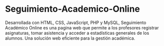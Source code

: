 # Seguimiento-Academico-Online
Desarrollada con HTML, CSS, JavaScript, PHP y MySQL, Seguimiento Académico Online es una pagina web que permite a los profesores registrar asignaturas, tomar asistencia y acceder a estadísticas generales de los alumnos. Una solución web eficiente para la gestión académica.

